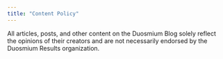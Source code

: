 ```yaml
---
title: "Content Policy"
---
```


All articles, posts, and other content on the Duosmium Blog solely reflect the opinions of their creators and are not necessarily endorsed by the Duosmium Results organization.
